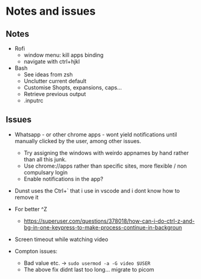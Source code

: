 # Notes and issues
 
## Notes

- Rofi
    - window menu: kill apps binding
    - navigate with ctrl+hjkl 
- Bash
    - See ideas from zsh
    - Unclutter current default  
    - Customise Shopts, expansions, caps...
    - Retrieve previous output
    - .inputrc

## Issues

- Whatsapp - or other chrome apps - wont yield notifications until manually clicked by the user, among other issues.
    - Try assigning the windows with weirdo appnames by hand rather than all this junk.
    - Use chrome://apps rather than specific sites, more flexible / non compulsary login
    - Enable notifications in the app?
- Dunst uses the Ctrl+` that i use in vscode and i dont know how to remove it

- For better ^Z
    - https://superuser.com/questions/378018/how-can-i-do-ctrl-z-and-bg-in-one-keypress-to-make-process-continue-in-backgroun
- Screen timeout while watching video
- Compton issues: 
    - Bad value etc.  -> `sudo usermod -a -G video $USER`
    - The above fix didnt last too long... migrate to picom 
